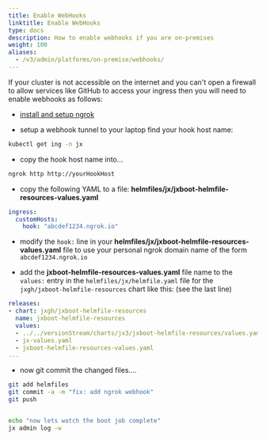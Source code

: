 ```yaml
---
title: Enable WebHooks
linktitle: Enable WebHooks
type: docs
description: How to enable webhooks if you are on-premises
weight: 100
aliases:
  - /v3/admin/platforms/on-premise/webhooks/
---
```


If your cluster is not accessible on the internet and you can't open a firewall to allow services like GitHub to access your ingress then you will need to enable webhooks as follows:
 

* [install and setup ngrok](https://ngrok.com/)

* setup a webhook tunnel to your laptop find your hook host name:

```bash
kubectl get ing -n jx
```

* copy the hook host name into...
 
```bash
ngrok http http://yourHookHost
```
                         
* copy the following YAML to a file: **helmfiles/jx/jxboot-helmfile-resources-values.yaml**

```yaml
ingress:
  customHosts:
    hook: "abcdef1234.ngrok.io"
```

  
* modify the `hook:` line in your **helmfiles/jx/jxboot-helmfile-resources-values.yaml** file to use your personal ngrok domain name of the form `abcdef1234.ngrok.io`

* add the **jxboot-helmfile-resources-values.yaml** file name to the `values:` entry in the `helmfiles/jx/helmfile.yaml` file for the `jxgh/jxboot-helmfile-resources` chart like this: (see the last line)

```yaml 
releases:
- chart: jxgh/jxboot-helmfile-resources
  name: jxboot-helmfile-resources
  values:
  - ../../versionStream/charts/jx3/jxboot-helmfile-resources/values.yaml.gotmpl
  - jx-values.yaml
  - jxboot-helmfile-resources-values.yaml
...  
```

* now git commit the changed files....

```bash 
git add helmfiles 
git commit -a -m "fix: add ngrok webhook"
git push


echo "now lets watch the boot job complete"
jx admin log -w
```